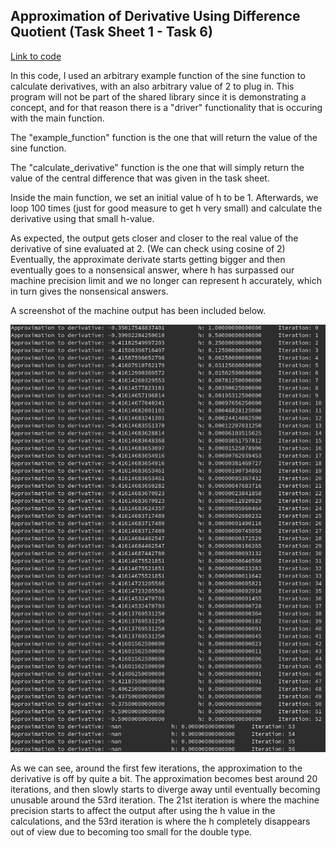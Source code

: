 ## Approximation of Derivative Using Difference Quotient (Task Sheet 1 - Task 6)
[Link to code](../tasks_source/task_sheet_1/task_6/task6.c)

In this code, I used an arbitrary example function of the sine function to calculate derivatives, with an also arbitrary value of 2 to plug in.
This program will not be part of the shared library since it is demonstrating a concept, and for that reason there is a "driver" functionality that is occuring with the main function.

The "example\_function" function is the one that will return the value of the sine function.

The "calculate\_derivative" function is the one that will simply return the value of the central difference that was given in the task sheet.

Inside the main function, we set an initial value of h to be 1. Afterwards, we loop 100 times (just for good measure to get h very small) and calculate the derivative using that small h-value.

As expected, the output gets closer and closer to the real value of the derivative of sine evaluated at 2. (We can check using cosine of 2) Eventually, the approximate derivate starts getting bigger and then eventually goes to a nonsensical answer, where h has surpassed our machine precision limit and we no longer can represent h accurately, which in turn gives the nonsensical answers.

A screenshot of the machine output has been included below.

![Console Output Picture](../images/s1_t6_cmdoutput.png)

As we can see, around the first few iterations, the approximation to the derivative is off by quite a bit. The approximation becomes best around 20 iterations, and then slowly starts to diverge away until eventually becoming unusable around the 53rd iteration. The 21st iteration is where the machine precision starts to affect the output after using the h value in the calculations, and the 53rd iteration is where the h completely disappears out of view due to becoming too small for the double type.
